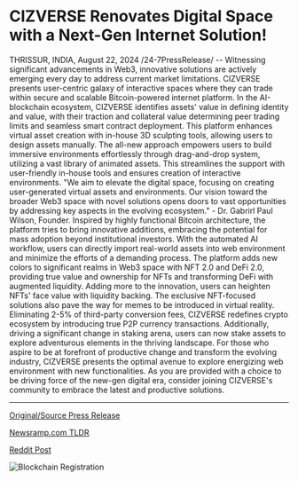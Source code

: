 # CIZVERSE Renovates Digital Space with a Next-Gen Internet Solution!

THRISSUR, INDIA, August 22, 2024 /24-7PressRelease/ -- Witnessing significant advancements in Web3, innovative solutions are actively emerging every day to address current market limitations. CIZVERSE presents user-centric galaxy of interactive spaces where they can trade within secure and scalable Bitcoin-powered internet platform.  In the AI-blockchain ecosystem, CIZVERSE identifies assets' value in defining identity and value, with their traction and collateral value determining peer trading limits and seamless smart contract deployment. This platform enhances virtual asset creation with in-house 3D sculpting tools, allowing users to design assets manually.   The all-new approach empowers users to build immersive environments effortlessly through drag-and-drop system, utilizing a vast library of animated assets. This streamlines the support with user-friendly in-house tools and ensures creation of interactive environments.  "We aim to elevate the digital space, focusing on creating user-generated virtual assets and environments. Our vision toward the broader Web3 space with novel solutions opens doors to vast opportunities by addressing key aspects in the evolving ecosystem." - Dr. Gabrirl Paul Wilson, Founder.  Inspired by highly functional Bitcoin architecture, the platform tries to bring innovative additions, embracing the potential for mass adoption beyond institutional investors. With the automated AI workflow, users can directly import real-world assets into web environment and minimize the efforts of a demanding process.   The platform adds new colors to significant realms in Web3 space with NFT 2.0 and DeFi 2.0, providing true value and ownership for NFTs and transforming DeFi with augmented liquidity. Adding more to the innovation, users can heighten NFTs' face value with liquidity backing. The exclusive NFT-focused solutions also pave the way for memes to be introduced in virtual reality.   Eliminating 2-5% of third-party conversion fees, CIZVERSE redefines crypto ecosystem by introducing true P2P currency transactions. Additionally, driving a significant change in staking arena, users can now stake assets to explore adventurous elements in the thriving landscape.   For those who aspire to be at forefront of productive change and transform the evolving industry, CIZVERSE presents the optimal avenue to explore energizing web environment with new functionalities. As you are provided with a choice to be driving force of the new-gen digital era, consider joining CIZVERSE's community to embrace the latest and productive solutions. 

---

[Original/Source Press Release](https://www.24-7pressrelease.com/press-release/513642/cizverse-renovates-digital-space-with-a-next-gen-internet-solution)
                    

[Newsramp.com TLDR](None) 



[Reddit Post](https://www.reddit.com/r/CryptoNewsInfo/comments/1eyd3mf/cizverse_introduces_innovative_bitcoinpowered/) 



![Blockchain Registration](https://cdn.newsramp.app/24-7PressRelease/qrcode/248/22/markCLoQ.webp)
